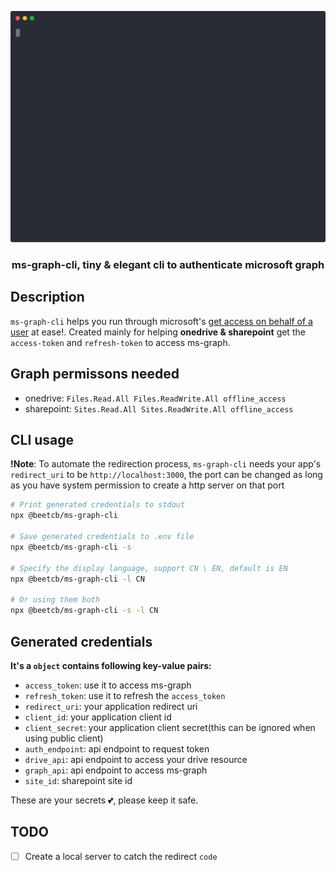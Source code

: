 <p align="center">
    <img src="media/demo.svg" alt="demo" width="600">
  <h3 align="center">ms-graph-cli, tiny & elegant cli to authenticate microsoft graph</h3>
</p>

## Description

`ms-graph-cli` helps you run through microsoft's
[get access on behalf of a user](https://docs.microsoft.com/en-us/graph/auth-v2-user)
at ease!. Created mainly for helping **onedrive & sharepoint** get the
`access-token` and `refresh-token` to access ms-graph.

## Graph permissons needed

- onedrive: `Files.Read.All Files.ReadWrite.All offline_access`
- sharepoint: `Sites.Read.All Sites.ReadWrite.All offline_access`

## CLI usage

**!Note**: To automate the redirection process, `ms-graph-cli` needs your app's `redirect_uri` to be `http://localhost:3000`, the port can be changed as long as you have system permission to create a http server on that port

```bash
# Print generated credentials to stdout
npx @beetcb/ms-graph-cli

# Save generated credentials to .env file
npx @beetcb/ms-graph-cli -s

# Specify the display language, support CN \ EN, default is EN
npx @beetcb/ms-graph-cli -l CN

# Or using them both
npx @beetcb/ms-graph-cli -s -l CN
```

## Generated credentials

**It's a `object` contains following key-value pairs:**

- `access_token`: use it to access ms-graph
- `refresh_token`: use it to refresh the `access_token`
- `redirect_uri`: your application redirect uri
- `client_id`: your application client id
- `client_secret`: your application client secret(this can be ignored when using
  public client)
- `auth_endpoint`: api endpoint to request token
- `drive_api`: api endpoint to access your drive resource
- `graph_api`: api endpoint to access ms-graph
- `site_id`: sharepoint site id

These are your secrets 💕, please keep it safe.

## TODO

- [ ] Create a local server to catch the redirect `code`
